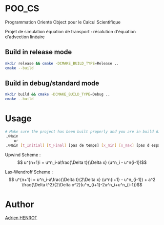 # POO_CS
Programmation Orienté Object pour le Calcul Scientifique

Projet de simulation équation de transport : résolution d'équation d'advection linéaire

## Build in release mode

```sh 
mkdir release && cmake -DCMAKE_BUILD_TYPE=Release ..
cmake --build
```

## Build in debug/standard mode

```sh 
mkdir build && cmake -DCMAKE_BUILD_TYPE=Debug ..
cmake --build
```

# Usage

```sh 
# Make sure the project has been built properly and you are in build dir
./Main 
    or
./Main [t_Initial] [t_Final] [pas de temps] [x_min] [x_max] [pas d espace] [maillage]
```

Upwind Scheme :
$$ u^{n+1}i = u^n_i-a\frac{\Delta t}{\Delta x} (u^n_i - u^n{i-1})$$

Lax-Wendroff Scheme :
$$ u^{n+1}i = u^n_i-a\frac{\Delta t}{2\Delta x} (u^n{i+1} - u^n_{i-1}) + a^2 \frac{\Delta t^2}{2\Delta x^2}(u^n_{i+1}-2u^n_i+u^n_{i-1})$$

# Author

[Adrien HENROT](https://github.com/Nxirda)
